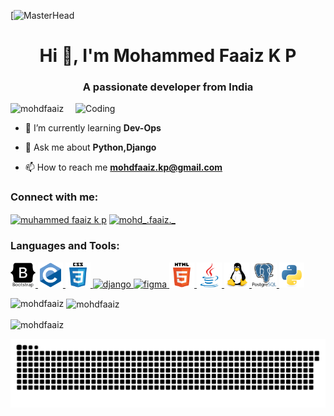 [![MasterHead](https://thumbs.dreamstime.com/b/devops-isometric-banner-development-operation-landing-page-specialists-work-collaboration-programmer-businesswoman-huge-pc-199229918.jpg)
<h1 align="center">Hi 👋, I'm Mohammed Faaiz K P</h1>
<h3 align="center">A passionate developer from India</h3>
<img align="right" alt="Coding" width="400" src="https://encrypted-tbn0.gstatic.com/images?q=tbn:ANd9GcSc5Ev05kc4KX43WsSj_OavXxMWEAfLG1c0Zw&usqp=CAU">

<p align="left"> <img src="https://komarev.com/ghpvc/?username=mohdfaaiz&label=Profile%20views&color=0e75b6&style=flat" alt="mohdfaaiz" /> </p>

- 🌱 I’m currently learning **Dev-Ops**

- 💬 Ask me about **Python,Django**

- 📫 How to reach me **mohdfaaiz.kp@gmail.com**

<h3 align="left">Connect with me:</h3>
<p align="left">
<a href="https://linkedin.com/in/muhammed faaiz k p" target="blank"><img align="center" src="https://raw.githubusercontent.com/rahuldkjain/github-profile-readme-generator/master/src/images/icons/Social/linked-in-alt.svg" alt="muhammed faaiz k p" height="30" width="40" /></a>
<a href="https://instagram.com/mohd_.faaiz._" target="blank"><img align="center" src="https://raw.githubusercontent.com/rahuldkjain/github-profile-readme-generator/master/src/images/icons/Social/instagram.svg" alt="mohd_.faaiz._" height="30" width="40" /></a>
</p>

<h3 align="left">Languages and Tools:</h3>
<p align="left"> <a href="https://getbootstrap.com" target="_blank" rel="noreferrer"> <img src="https://raw.githubusercontent.com/devicons/devicon/master/icons/bootstrap/bootstrap-plain-wordmark.svg" alt="bootstrap" width="40" height="40"/> </a> <a href="https://www.cprogramming.com/" target="_blank" rel="noreferrer"> <img src="https://raw.githubusercontent.com/devicons/devicon/master/icons/c/c-original.svg" alt="c" width="40" height="40"/> </a> <a href="https://www.w3schools.com/css/" target="_blank" rel="noreferrer"> <img src="https://raw.githubusercontent.com/devicons/devicon/master/icons/css3/css3-original-wordmark.svg" alt="css3" width="40" height="40"/> </a> <a href="https://www.djangoproject.com/" target="_blank" rel="noreferrer"> <img src="https://cdn.worldvectorlogo.com/logos/django.svg" alt="django" width="40" height="40"/> </a> <a href="https://www.figma.com/" target="_blank" rel="noreferrer"> <img src="https://www.vectorlogo.zone/logos/figma/figma-icon.svg" alt="figma" width="40" height="40"/> </a> <a href="https://www.w3.org/html/" target="_blank" rel="noreferrer"> <img src="https://raw.githubusercontent.com/devicons/devicon/master/icons/html5/html5-original-wordmark.svg" alt="html5" width="40" height="40"/> </a> <a href="https://www.java.com" target="_blank" rel="noreferrer"> <img src="https://raw.githubusercontent.com/devicons/devicon/master/icons/java/java-original.svg" alt="java" width="40" height="40"/> </a> <a href="https://www.linux.org/" target="_blank" rel="noreferrer"> <img src="https://raw.githubusercontent.com/devicons/devicon/master/icons/linux/linux-original.svg" alt="linux" width="40" height="40"/> </a> <a href="https://www.postgresql.org" target="_blank" rel="noreferrer"> <img src="https://raw.githubusercontent.com/devicons/devicon/master/icons/postgresql/postgresql-original-wordmark.svg" alt="postgresql" width="40" height="40"/> </a> <a href="https://www.python.org" target="_blank" rel="noreferrer"> <img src="https://raw.githubusercontent.com/devicons/devicon/master/icons/python/python-original.svg" alt="python" width="40" height="40"/> </a> </p>

<p><img align="left" src="https://github-readme-stats.vercel.app/api/top-langs?username=mohdfaaiz&show_icons=true&locale=en&layout=compact" alt="mohdfaaiz" /></p>

<p>&nbsp;<img align="center" src="https://github-readme-stats.vercel.app/api?username=mohdfaaiz&show_icons=true&locale=en" alt="mohdfaaiz" /></p>

<p><img align="center" src="https://github-readme-streak-stats.herokuapp.com/?user=mohdfaaiz&" alt="mohdfaaiz" /></p>

![snake gif](https://github.com/TekyaygilFethi/TekyaygilFethi/blob/output/github-contribution-grid-snake.svg)
